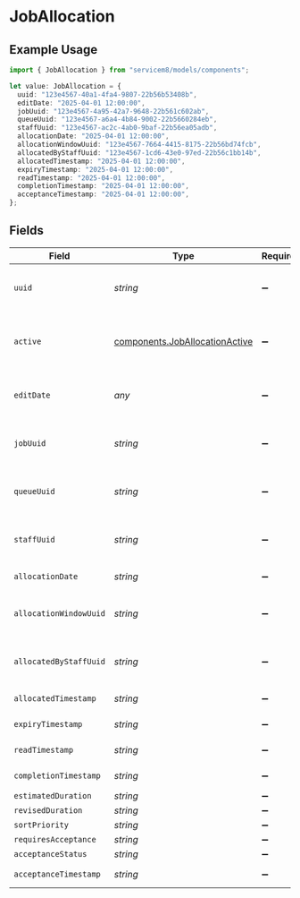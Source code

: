 # JobAllocation

## Example Usage

```typescript
import { JobAllocation } from "servicem8/models/components";

let value: JobAllocation = {
  uuid: "123e4567-40a1-4fa4-9807-22b56b53408b",
  editDate: "2025-04-01 12:00:00",
  jobUuid: "123e4567-4a95-42a7-9648-22b561c602ab",
  queueUuid: "123e4567-a6a4-4b84-9002-22b5660284eb",
  staffUuid: "123e4567-ac2c-4ab0-9baf-22b56ea05adb",
  allocationDate: "2025-04-01 12:00:00",
  allocationWindowUuid: "123e4567-7664-4415-8175-22b56bd74fcb",
  allocatedByStaffUuid: "123e4567-1cd6-43e0-97ed-22b56c1bb14b",
  allocatedTimestamp: "2025-04-01 12:00:00",
  expiryTimestamp: "2025-04-01 12:00:00",
  readTimestamp: "2025-04-01 12:00:00",
  completionTimestamp: "2025-04-01 12:00:00",
  acceptanceTimestamp: "2025-04-01 12:00:00",
};
```

## Fields

| Field                                                                            | Type                                                                             | Required                                                                         | Description                                                                      | Example                                                                          |
| -------------------------------------------------------------------------------- | -------------------------------------------------------------------------------- | -------------------------------------------------------------------------------- | -------------------------------------------------------------------------------- | -------------------------------------------------------------------------------- |
| `uuid`                                                                           | *string*                                                                         | :heavy_minus_sign:                                                               | Unique identifier for this record                                                | 123e4567-40a1-4fa4-9807-22b56b53408b                                             |
| `active`                                                                         | [components.JobAllocationActive](../../models/components/joballocationactive.md) | :heavy_minus_sign:                                                               | Record active/deleted flag.  Valid values are [0,1]                              |                                                                                  |
| `editDate`                                                                       | *any*                                                                            | :heavy_minus_sign:                                                               | Timestamp at which record was last modified                                      | 2025-04-01 12:00:00                                                              |
| `jobUuid`                                                                        | *string*                                                                         | :heavy_minus_sign:                                                               | N/A                                                                              | 123e4567-4a95-42a7-9648-22b561c602ab                                             |
| `queueUuid`                                                                      | *string*                                                                         | :heavy_minus_sign:                                                               | N/A                                                                              | 123e4567-a6a4-4b84-9002-22b5660284eb                                             |
| `staffUuid`                                                                      | *string*                                                                         | :heavy_minus_sign:                                                               | N/A                                                                              | 123e4567-ac2c-4ab0-9baf-22b56ea05adb                                             |
| `allocationDate`                                                                 | *string*                                                                         | :heavy_minus_sign:                                                               | N/A                                                                              | 2025-04-01 12:00:00                                                              |
| `allocationWindowUuid`                                                           | *string*                                                                         | :heavy_minus_sign:                                                               | N/A                                                                              | 123e4567-7664-4415-8175-22b56bd74fcb                                             |
| `allocatedByStaffUuid`                                                           | *string*                                                                         | :heavy_minus_sign:                                                               | N/A                                                                              | 123e4567-1cd6-43e0-97ed-22b56c1bb14b                                             |
| `allocatedTimestamp`                                                             | *string*                                                                         | :heavy_minus_sign:                                                               | N/A                                                                              | 2025-04-01 12:00:00                                                              |
| `expiryTimestamp`                                                                | *string*                                                                         | :heavy_minus_sign:                                                               | N/A                                                                              | 2025-04-01 12:00:00                                                              |
| `readTimestamp`                                                                  | *string*                                                                         | :heavy_minus_sign:                                                               | N/A                                                                              | 2025-04-01 12:00:00                                                              |
| `completionTimestamp`                                                            | *string*                                                                         | :heavy_minus_sign:                                                               | N/A                                                                              | 2025-04-01 12:00:00                                                              |
| `estimatedDuration`                                                              | *string*                                                                         | :heavy_minus_sign:                                                               | N/A                                                                              |                                                                                  |
| `revisedDuration`                                                                | *string*                                                                         | :heavy_minus_sign:                                                               | N/A                                                                              |                                                                                  |
| `sortPriority`                                                                   | *string*                                                                         | :heavy_minus_sign:                                                               | N/A                                                                              |                                                                                  |
| `requiresAcceptance`                                                             | *string*                                                                         | :heavy_minus_sign:                                                               | N/A                                                                              |                                                                                  |
| `acceptanceStatus`                                                               | *string*                                                                         | :heavy_minus_sign:                                                               | N/A                                                                              |                                                                                  |
| `acceptanceTimestamp`                                                            | *string*                                                                         | :heavy_minus_sign:                                                               | N/A                                                                              | 2025-04-01 12:00:00                                                              |